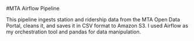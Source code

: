 #MTA Airflow Pipeline

This pipeline ingests station and ridership data from the MTA Open Data Portal, cleans it, and saves it in CSV format to Amazon S3. I used Airflow as my orchestration tool and pandas for data manipulation.
